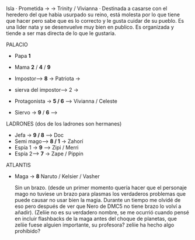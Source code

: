 Isla
· Prometida ->   -> Trinity / Vivianna
· Destinada a casarse con el heredero del que habia usurpado su reino, está molesta por lo que tiene que hacer pero sabe que es lo correcto y le gusta cuidar de su pueblo.
Es una lider nata y se desenvuelve muy bien en publico. Es organizada y tiende a ser mas directa de lo que le gustaria.

PALACIO

- Papa **1**
- Mama **2** / **4** / **9**
- Impostor--> **8** -> Patriota ->
- sierva del impostor--> 2 ->

- Protagonista -> **5 / 6** --> Vivianna / Celeste
- Siervo -> **9** / **6** -->

 LADRONES
 (dos de los ladrones son hermanes)

 - Jefa -> **9 / 8**  --> Doc
 - Semi mago--> **8 / 1** -> Zahorí
 - Espía 1 -> **9** --> Zipi / Merri
 - Espía 2--> **7** -> Zape / Pippin

 ATLANTIS

 - Maga -> **8**  Naruto / Kelsier / Vasher

   Sin un brazo.
   (desde un primer momento quería hacer que el personaje mago no tuviese un brazo para plasmas los verdaderos problemas que puede causar no usar bien la magia. Durante un tiempo me olvidé de eso pero después de ver que Nero de DMC5 no tiene brazo lo volví a añadir).
   (Zeliie no es su verdadero nombre, se me ocurrió cuando pensé en incluir flashbacks de la maga antes del choque de planetas, que zeliie fuese alguien importante, su profesora? zeliie ha hecho algo prohibido?

